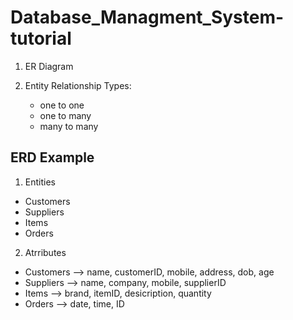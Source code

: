 # Database_Managment_System-tutorial

1. ER Diagram

2. Entity Relationship Types:
   
   - one  to one	
   - one  to many
   - many to many

## ERD Example 

1. Entities

- Customers
- Suppliers
- Items
- Orders

2. Atrributes

- Customers   --> name, customerID, mobile, address, dob, age
- Suppliers   --> name, company, mobile, supplierID
- Items       --> brand, itemID, desicription, quantity
- Orders      --> date, time, ID



